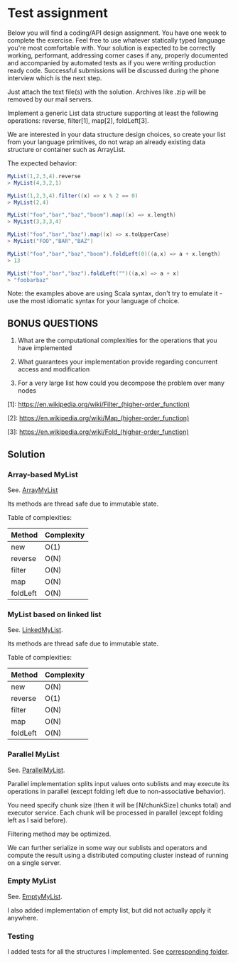 # Test assignment

Below you will find a coding/API design assignment. You have one week to complete the exercise. Feel free to use whatever statically typed language you're most comfortable with. Your solution is expected to be correctly working, performant, addressing corner cases if any, properly documented and accompanied by automated tests as if you were writing production ready code. Successful submissions will be discussed during the phone interview which is the next step.

Just attach the text file(s) with the solution. Archives like .zip will be removed by our mail servers.

Implement a generic List data structure supporting at least the following operations: reverse, filter\[1], map\[2], foldLeft\[3].

We are interested in your data structure design choices, so create your list from your language primitives, do not wrap an already existing data structure or container such as ArrayList.

The expected behavior:

```scala
MyList(1,2,3,4).reverse
> MyList(4,3,2,1)

MyList(1,2,3,4).filter((x) => x % 2 == 0)
> MyList(2,4)

MyList("foo","bar","baz","boom").map((x) => x.length)
> MyList(3,3,3,4)

MyList("foo","bar","baz").map((x) => x.toUpperCase)
> MyList("FOO","BAR","BAZ")

MyList("foo","bar","baz","boom").foldLeft(0)((a,x) => a + x.length)
> 13

MyList("foo","bar","baz").foldLeft("")((a,x) => a + x)
> "foobarbaz"
```

Note: the examples above are using Scala syntax, don't try to emulate it - use the most idiomatic syntax for your language of choice.

## BONUS QUESTIONS

1. What are the computational complexities for the operations that you have implemented

2. What guarantees your implementation provide regarding concurrent access and modification

3. For a very large list how could you decompose the problem over many nodes

\[1]: https://en.wikipedia.org/wiki/Filter_(higher-order_function)

\[2]: https://en.wikipedia.org/wiki/Map_(higher-order_function)

\[3]: https://en.wikipedia.org/wiki/Fold_(higher-order_function)

## Solution

### Array-based MyList

See. [ArrayMyList](src/main/java/ArrayMyList.java)

Its methods are thread safe due to immutable state.

Table of complexities:

| Method   | Complexity |
| -------- | ---------- |
| new      | O(1)       |
| reverse  | O(N)       |
| filter   | O(N)       |
| map      | O(N)       |
| foldLeft | O(N)       |

### MyList based on linked list

See. [LinkedMyList](src/main/java/LinkedMyList.java). 

Its methods are thread safe due to immutable state.

Table of complexities:

| Method   | Complexity |
| -------- | ---------- |
| new      | O(N)       |
| reverse  | O(1)       |
| filter   | O(N)       |
| map      | O(N)       |
| foldLeft | O(N)       |

### Parallel MyList

See. [ParallelMyList](src/main/java/ParallelMyList.java). 

Parallel implementation splits input values onto sublists and may execute its operations in parallel (except folding left due to non-associative behavior).

You need specify chunk size (then it will be ⌈N/chunkSize⌉ chunks total) and executor service. Each chunk will be processed in parallel (except folding left as I said before).

Filtering method may be optimized.

We can further serialize in some way our sublists and operators and compute the result using a distributed computing cluster instead of running on a single server.

### Empty MyList

See. [EmptyMyList](src/main/java/EmptyMyList.java). 

I also added implementation of empty list, but did not actually apply it anywhere.

### Testing

I added tests for all the structures I implemented. See [corresponding folder](src/test/java).
